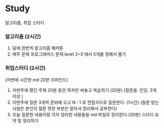 # Study
알고리즘, 취업 스터디

### 알고리즘 (2시간)
1. 달에 한번씩 알고리즘 해커톤
2. 매주 문제 프로그래머스 문제 level 2~3 에서 5개를 정해서 풀기
   
### 취업스터디 (2시간)

(저번에 시간한 md 20분 리마인드)

1. 저번주에 했던 주제 20분 동안 목차만 써놓고 복습하기 (20분)
     (질문을. 인당. 3개이상 )
2. 이번주에 질문 3개씩 준비해 오고 N : 1 로 면접식으로 질문한다. (1시간)
    (질문 받는 사람은 본인이 질문 못한 부분은 알아서 정리해서 공부한다)
3.  오늘 질문한 내용이랑 각자 정리한 내용들을 md 파일로 정리한다.(30분)
     스터디 요약 및 정리하기
      